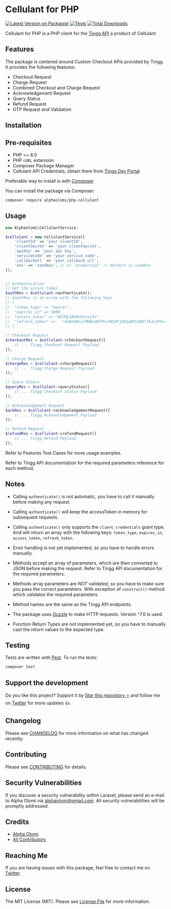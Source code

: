 # Cellulant for PHP

[![Latest Version on Packagist](https://img.shields.io/packagist/v/alphaolomi/php-cellulant.svg?style=flat-square)](https://packagist.org/packages/alphaolomi/php-cellulant)
[![Tests](https://img.shields.io/github/actions/workflow/status/alphaolomi/php-cellulant/run-tests.yml?branch=main&label=tests&style=flat-square)](https://github.com/alphaolomi/php-cellulant/actions/workflows/run-tests.yml)
[![Total Downloads](https://img.shields.io/packagist/dt/alphaolomi/php-cellulant.svg?style=flat-square)](https://packagist.org/packages/alphaolomi/php-cellulant)

Cellulant for PHP is a PHP client for the [Tingg API](https://dev-portal.tingg.africa/) a product of Cellulant.

## Features

The package is centered around Custom Checkout APIs provided by Tingg. It provides the following features:

-   Checkout Request
-   Charge Request
-   Combined Checkout and Charge Request
-   Acknowledgement Request
-   Query Status
-   Refund Request
-   OTP Request and Validation

## Installation

## Pre-requisites

-   PHP >= 8.0
-   PHP `cURL` extension
-   Composer Package Manager
-   Cellulant API Credentials, obtain them from [Tingg Dev Portal](https://dev-portal.tingg.africa/)

Preferable way to install is with [Composer](https://getcomposer.org/).

You can install the package via Composer:

```bash
composer require alphaolomi/php-cellulant
```

## Usage

```php
use Alphaolomi\CellulantService;

$cellulant = new CellulantService([
    'clientId' => 'your clientId',
    'clientSecret' => 'your clientSecret',
    'apiKey' => 'your api key',
    'serviceCode' => 'your service code',
    'callbackUrl' => 'your callback url',
    'env' => 'sandbox', // or 'production' // default is sandbox
]);


// Authentication
// Get the access token
$authRes = $cellulant->authenticate();
// $authRes is an array with the following keys
// [
//  "token_type" => "bearer",
//  "expires_in" => 3600,
//  "access_token" => "WU3My1AHOcKsnxj3n",
//  "refresh_token" =>   "GSWtHRnJrMHBzdEFPbjhNS0FjODIwMTU1NVlTb3c9PQ=="
// ]

// Checkout Request
$checkoutRes = $cellulant->checkoutRequest([
    // ... Tingg Checkout Request Payload
]);

// Charge Request
$chargeRes = $cellulant->chargeRequest([
    // ... Tingg Charge Request Payload
]);

// Query Status
$queryRes = $cellulant->queryStatus([
    // ... Tingg Checkout Status Payload
]);

// Acknowledgement Request
$ackRes = $cellulant->acknowledgementRequest([
    // ... Tingg Acknowledgement Payload
]);

// Refund Request
$refundRes = $cellulant->refundRequest([
    // ... Tingg Refund Payload
]);
```

Refer to Features Test Cases for more usage examples.

Refer to Tingg API documentation for the required parameters reference for each method.

## Notes

-   Calling `authenticate()` is not automatic, you have to call it manually before making any request.

-   Calling `authenticate()` will keep the accessToken in memory for subsequent requests.

-   Calling `authenticate()` only supports the `client_credentials` grant type. And will return an array with the following keys: `token_type`, `expires_in`, `access_token`, `refresh_token`.

-   Error handling is not yet implemented, so you have to handle errors manually.

-   Methods accept an array of parameters, which are then converted to JSON before making the request. Refer to Tingg API documentation for the required parameters.

-   Methods array parameters are _NOT_ validated, so you have to make sure you pass the correct parameters. With exception of `construct()` method which validates the required parameters.

-   Method names are the same as the Tingg API endpoints.

-   The package uses [Guzzle](https://docs.guzzlephp.org/) to make HTTP requests. Version ^7.0 is used.

-   Function Return Types are not implemented yet, so you have to manually cast the return values to the expected type.

## Testing

Tests are written with [Pest](https://pestphp.com/). To run the tests:

```bash
composer test
```

## Support the development

Do you like this project? Support it by [Star this repository ⭐️](https://github.com/alphaolomi/php-cellulant) and follow me on [Twitter](https://twitter.com/alphaolomi) for more updates 👍.

## Changelog

Please see [CHANGELOG](CHANGELOG.md) for more information on what has changed recently.

## Contributing

Please see [CONTRIBUTING](https://github.com/spatie/.github/blob/main/CONTRIBUTING.md) for details.

## Security Vulnerabilities

If you discover a security vulnerability within Laravel, please send an e-mail to Alpha Olomi via alphaolomi@gmail.com. All security vulnerabilities will be promptly addressed.

## Credits

-   [Alpha Olomi](https://github.com/alphaolomi)
-   [All Contributors](../../contributors)

## Reaching Me

If you are having issues with this package, feel free to contact me on [Twitter](https://twitter.com/alphaolomi).

## License

The MIT License (MIT). Please see [License File](LICENSE.md) for more information.
